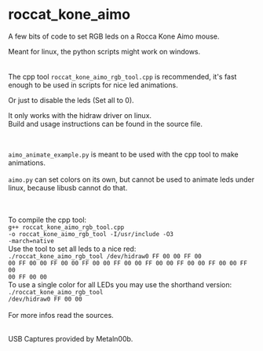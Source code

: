 # roccat_kone_aimo
A few bits of code to set RGB leds on a Rocca Kone Aimo mouse.

Meant for linux, the python scripts might work on windows.  
<br/>
<br/>
The cpp tool `roccat_kone_aimo_rgb_tool.cpp` is recommended, it's fast enough to be used in scripts for nice led animations.

Or just to disable the leds (Set all to 0).

It only works with the hidraw driver on linux.
<br/>
Build and usage instructions can be found in the source file. 

<br/>

`aimo_animate_example.py` is meant to be used with the cpp tool to make animations.
<br/>
<br/>
`aimo.py` can set colors on its own, but cannot be used to animate leds under linux, because libusb cannot do that.  
<br/>
<br/>

To compile the cpp tool:<br/>
<code>g++ roccat_kone_aimo_rgb_tool.cpp -o roccat_kone_aimo_rgb_tool -I/usr/include -O3 -march=native</code><br/>
Use the tool to set all leds to a nice red:<br/>
<code>./roccat_kone_aimo_rgb_tool /dev/hidraw0 FF 00 00 FF 00 00 FF 00 00 FF 00 00 FF 00 00 FF 00 00 FF 00 00 FF 00 00 FF 00 00 FF 00 00 FF 00 00</code><br/>
To use a single color for all LEDs you may use the shorthand version:<br/>
<code>./roccat_kone_aimo_rgb_tool /dev/hidraw0 FF 00 00</code><br/>
<br/>
For more infos read the sources. 
<br/>
<br/>
  
USB Captures provided by Metaln00b.

